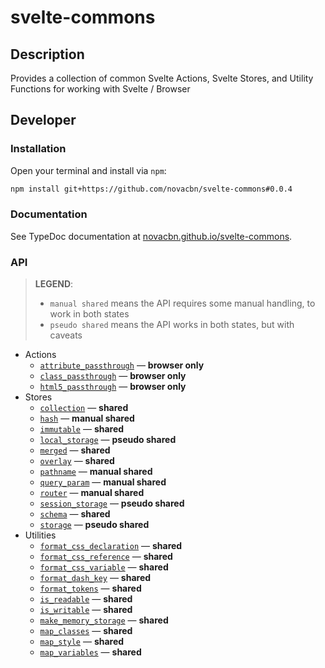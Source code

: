 # svelte-commons

## Description

Provides a collection of common Svelte Actions, Svelte Stores, and Utility Functions for working with Svelte / Browser

## Developer

### Installation

Open your terminal and install via `npm`:

```sh
npm install git+https://github.com/novacbn/svelte-commons#0.0.4
```

### Documentation

See TypeDoc documentation at [novacbn.github.io/svelte-commons](https://novacbn.github.io/svelte-commons).

### API

> **LEGEND**:
>
> -   `manual shared` means the API requires some manual handling, to work in both states
> -   `pseudo shared` means the API works in both states, but with caveats

-   Actions
    -   [`attribute_passthrough`](https://novacbn.github.io/svelte-commons/modules/_actions_browser_element_.html#attribute_passthrough) — **browser only**
    -   [`class_passthrough`](https://novacbn.github.io/svelte-commons/modules/_actions_browser_element_.html#class_passthrough) — **browser only**
    -   [`html5_passthrough`](https://novacbn.github.io/svelte-commons/modules/_actions_browser_element_.html#html5_passthrough) — **browser only**
-   Stores
    -   [`collection`](https://novacbn.github.io/svelte-commons/interfaces/_stores_shared_collection_.icollectionstore.html) — **shared**
    -   [`hash`](https://novacbn.github.io/svelte-commons/modules/_stores_browser_location_.html#hash) — **manual shared**
    -   [`immutable`](https://novacbn.github.io/svelte-commons/modules/_stores_shared_immutable_.html#immutable) — **shared**
    -   [`local_storage`](https://novacbn.github.io/svelte-commons/modules/_stores_browser_storage_.html#local_storage) — **pseudo shared**
    -   [`merged`](https://novacbn.github.io/svelte-commons/modules/_stores_shared_merged_.html#merged) — **shared**
    -   [`overlay`](https://novacbn.github.io/svelte-commons/modules/_stores_shared_overlay_.html#overlay) — **shared**
    -   [`pathname`](https://novacbn.github.io/svelte-commons/modules/_stores_browser_location_.html#pathname) — **manual shared**
    -   [`query_param`](https://novacbn.github.io/svelte-commons/modules/_stores_browser_location_.html#query_param) — **manual shared**
    -   [`router`](https://novacbn.github.io/svelte-commons/modules/_stores_browser_location_.html#router) — **manual shared**
    -   [`session_storage`](https://novacbn.github.io/svelte-commons/modules/_stores_browser_storage_.html#session_storage) — **pseudo shared**
    -   [`schema`](https://novacbn.github.io/svelte-commons/modules/_stores_shared_schema_.html#schema) — **shared**
    -   [`storage`](https://novacbn.github.io/svelte-commons/modules/_stores_browser_storage_.html#storage) — **pseudo shared**
-   Utilities
    -   [`format_css_declaration`](https://novacbn.github.io/svelte-commons/modules/_util_shared_browser_.html#format_css_declaration) — **shared**
    -   [`format_css_reference`](https://novacbn.github.io/svelte-commons/modules/_util_shared_browser_.html#format_css_reference) — **shared**
    -   [`format_css_variable`](https://novacbn.github.io/svelte-commons/modules/_util_shared_browser_.html#format_css_variable) — **shared**
    -   [`format_dash_key`](https://novacbn.github.io/svelte-commons/modules/_util_shared_string_.html#format_dash_key) — **shared**
    -   [`format_tokens`](https://novacbn.github.io/svelte-commons/modules/_util_shared_string_.html#format_tokens) — **shared**
    -   [`is_readable`](https://novacbn.github.io/svelte-commons/modules/_util_shared_stores_.html#is_readable) — **shared**
    -   [`is_writable`](https://novacbn.github.io/svelte-commons/modules/_util_shared_stores_.html#is_writable) — **shared**
    -   [`make_memory_storage`](https://novacbn.github.io/svelte-commons/modules/_util_shared_browser_.html#make_memory_storage) — **shared**
    -   [`map_classes`](https://novacbn.github.io/svelte-commons/modules/_util_shared_browser_.html#map_classes) — **shared**
    -   [`map_style`](https://novacbn.github.io/svelte-commons/modules/_util_shared_browser_.html#map_style) — **shared**
    -   [`map_variables`](https://novacbn.github.io/svelte-commons/modules/_util_shared_browser_.html#map_variables) — **shared**
